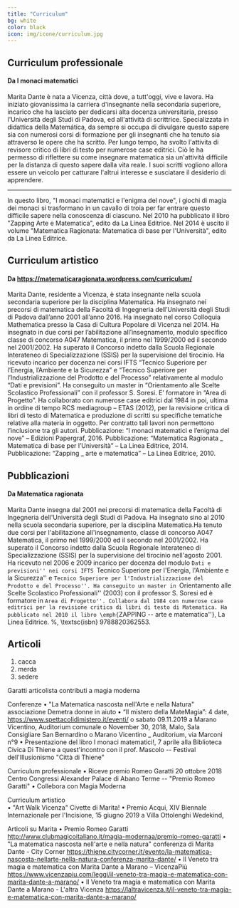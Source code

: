 ```yaml
---
title: "Curriculum"
bg: white
color: black
icon: img/icone/curriculum.jpg
---
```


## Curriculum professionale

#### Da I monaci matematici
Marita Dante è nata a Vicenza, città dove, a tutt'oggi, vive e lavora. Ha iniziato giovanissima la carriera d'insegnante nella secondaria superiore, incarico che ha lasciato per dedicarsi alta docenza universitaria, presso l'Università degli Studi di Padova, ed all'attività di scrittrice. Specializzata in didattica della Matemática, da sempre si occupa di divulgare questo sapere sia con numerosi corsi di formazione per gli insegnanti che ha tenuto sia attraverso le opere che ha scritto. Per lungo tempo, ha svolto l'attivita di revisore critico di libri di testo per numerose case editrici. Ciò le ha permesso di riflettere su come insegnare matematica sia un'attività difficile per la distanza di questo sapere dalla vita reale. I suoi scritti vogliono allora essere un veicolo per catturare l'altrui interesse e susciatare il desiderio di apprendere.

---

In questo libro, "I monaci matematici e l'enigma del nove", i giochi di magia dei monaci si trasformano in un cavallo di troia per far entrare questo difficile sapere nella conoscenza di ciascuno. Nel 2010 ha pubblicato il libro "Zapping Arte e Matematica", edito da La Linea Editrice. Nel 2014 è uscito il volume "Matematica Ragionata: Matematica di base per l'Università", edito da La Linea Editrice.

## Curriculum artistico

#### Da https://matematicaragionata.wordpress.com/curriculum/
Marita Dante, residente a Vicenza, è stata insegnante nella scuola secondaria superiore per la disciplina Matematica. Ha insegnato nei precorsi di matematica della Facoltà di Ingegneria dell’Università degli Studi di Padova dall’anno 2001 all’anno 2016. Ha insegnato nel corso Colloquia Mathematica presso la Casa di Cultura Popolare di Vicenza nel 2014. Ha insegnato in due corsi per l’abilitazione all’insegnamento, modulo specifico classe di concorso A047 Matematica, il primo nel 1999/2000 ed il secondo nel 2001/2002. Ha superato il Concorso indetto dalla Scuola Regionale Interateneo di Specializzazione (SSIS) per la supervisione del tirocinio. Ha ricevuto incarico per docenza nei corsi IFTS “Tecnico Superiore per l’Energia, l’Ambiente e la Sicurezza” e “Tecnico Superiore per l’Industrializzazione del Prodotto e del Processo” relativamente al modulo “Dati e previsioni”. Ha conseguito un master in “Orientamento alle Scelte Scolastico Professionali” con il professor S. Soresi. E’ formatore in “Area di Progetto”. Ha collaborato con numerose case editrici dal 1984 in poi, ultima in ordine di tempo RCS mediagroup – ETAS (2012), per la revisione critica di libri di testo di Matematica e produzione di scritti su specifiche tematiche relative alla materia in oggetto. Per contratto tali lavori non permettono l’inclusione tra gli autori. Pubblicazione: “I monaci matematici e l’enigma del nove” – Edizioni Papergraf, 2016. Pubblicazione: “Matematica Ragionata _ Matematica di base per l’Università” – La Linea Editrice, 2014. Pubblicazione: “Zapping _ arte e matematica” – La Linea Editrice, 2010.

## Pubblicazioni

#### Da Matematica ragionata
Marita Dante insegna dal 2001 nei precorsi di matematica della Facoltà di Ingegneria dell'Università degli Studi di Padova. Ha insegnato sino al 2010 nella scuola secondaria superiore, per la disciplina Matematica.Ha tenuto due corsi per l'abilitazione all'insegnamento, classe di concorso A047 Matematica, il primo nel 1999/2000 ed il secondo nel 2001/2002. Ha superato il Concorso indetto dalla Scuola Regionale Interateneo di Specializzazione (SSIS) per la supervisione del tirocinio nell'agosto 2001. Ha ricevuto nel 2006 e 2009 incarico per docenza del modulo ``Dati e previsioni'' nei corsi IFTS ``Tecnico Superiore per l'Energia, l'Ambiente e la Sicurezza'' e ``Tecnico Superiore per l'Industrializzazione del Prodotto e del Processo''. Ha conseguito un master in ``Orientamento alle Scelte Scolastico Professionali'' (2003) con il professor S. Soresi ed è formatore in ``Area di Progetto''. Collabora dal 1984 con numerose case editrici per la revisione critica di libri di testo di Matematica. Ha pubblicato nel 2010 il libro \emph{``ZAPPING -- arte e matematica''}, La Linea Editrice. %, \textsc{isbn} 9788820362553.

## Articoli

1. cacca
2. merda
3. sedere

Garatti
articolista contributi a magia moderna





Conferenze
•	"La Matematica nascosta nell'Arte e nella Natura" associazione Demetra donne in aiuto
•	“Il mistero della MateMagia”: 4 date, https://www.spettacolidimistero.it/eventi/
o	sabato 09.11.2019 a Marano Vicentino, Auditorium comunale
o	November 30, 2018, Malo, Sala Consigliare San Bernardino
o	Marano Vicentino _ Auditorium, via Marconi n°9
•	Presentazione del libro I monaci matematici!, 7 aprile alla Biblioteca Civica Di Thiene a quest'incontro con il prof. Mascolo -- Festival dell'Illusionismo "Città di Thiene"

Curriculum professionale
•	Riceve premio Romeo Garatti 20 ottobre 2018 Centro Congressi Alexander Palace di Abano Terme -- "Premio Romeo Garatti"
•	Collebora con Magia Moderna

Curriculum artistico	
•	"Art Walk Vicenza" Civette di Marita!
•	Premio Acqui, XIV Biennale Internazionale per l'Incisione, 15 giugno 2019 a Villa Ottolenghi Wedekind,

Articoli su Marita
•	Premio Romeo Garatti http://www.clubmagicoitaliano.it/magia-modernaa/premio-romeo-garatti
•	"La matematica nascosta nell'arte e nella natura" conferenza di Marita Dante - City Corner https://thiene.citycorner.it/evento/la-matematica-nascosta-nellarte-nella-natura-conferenza-marita-dante/
•	Il Veneto tra magia e matematica con Marita Dante a Marano – VicenzaPiù https://www.vicenzapiu.com/leggi/il-veneto-tra-magia-e-matematica-con-marita-dante-a-marano/
•	Il Veneto tra magia e matematica con Marita Dante a Marano - L'altra Vicenza https://laltravicenza.it/il-veneto-tra-magia-e-matematica-con-marita-dante-a-marano/

